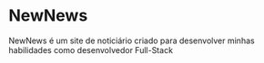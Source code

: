 # NewNews
NewNews é um site de noticiário criado para desenvolver minhas habilidades como desenvolvedor Full-Stack
